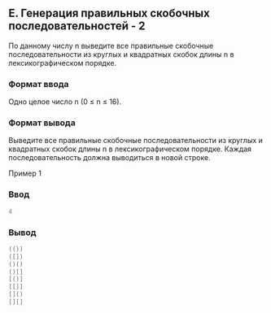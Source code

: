 ﻿## E. Генерация правильных скобочных последовательностей - 2

По данному числу n выведите все правильные скобочные последовательности из круглых и квадратных скобок длины n в лексикографическом порядке.

### Формат ввода  

Одно целое число n (0 ≤ n ≤ 16).

### Формат вывода  

Выведите все правильные скобочные последовательности из круглых и квадратных скобок длины n в лексикографическом порядке. Каждая последовательность должна выводиться в новой строке.

Пример 1  
### Ввод
```cpp
4
```

### Вывод  
```cpp
(())
([])
()()
()[]
[()]
[[]]
[]()
[][]
```

